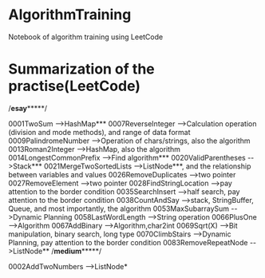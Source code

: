 # AlgorithmTraining
Notebook of algorithm training using LeetCode

# Summarization of the practise(LeetCode)

/******************************************esay***********************************************/

0001TwoSum                -->HashMap***
0007ReverseInteger        -->Calculation operation (division and mode methods), and range of data format
0009PalindromeNumber	    -->Operation of chars/strings, also the algorithm
0013Roman2Integer	        -->HashMap, also the algorithm
0014LongestCommonPrefix	  -->Find algorithm***
0020ValidParentheses      -->Stack***
0021MergeTwoSortedLists   -->ListNode***, and the relationship between variables and values
0026RemoveDuplicates      -->two pointer
0027RemoveElement         -->two pointer
0028FindStringLocation    -->pay attention to the border condition
0035SearchInsert          -->half search, pay attention to the border condition
0038CountAndSay           -->stack, StringBuffer, Queue, and most importantly, the algorithm
0053MaxSubarraySum        -->Dynamic Planning
0058LastWordLength        -->String operation
0066PlusOne               -->Algorithm
0067AddBinary             -->Algorithm,char2int
0069Sqrt(X)               -->Bit manipulation, binary search, long type
0070ClimbStairs           -->Dynamic Planning, pay attention to the border condition
0083RemoveRepeatNode      -->ListNode**
/******************************************medium***********************************************/

0002AddTwoNumbers         -->ListNode*
